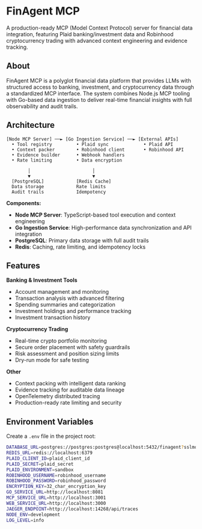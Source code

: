 # FinAgent MCP

A production-ready MCP (Model Context Protocol) server for financial data integration, featuring Plaid banking/investment data and Robinhood cryptocurrency trading with advanced context engineering and evidence tracking.

## About

FinAgent MCP is a polyglot financial data platform that provides LLMs with structured access to banking, investment, and cryptocurrency data through a standardized MCP interface. The system combines Node.js MCP tooling with Go-based data ingestion to deliver real-time financial insights with full observability and audit trails.

## Architecture

```
[Node MCP Server] ──► [Go Ingestion Service] ──► [External APIs]
  • Tool registry         • Plaid sync             • Plaid API
  • Context packer        • Robinhood client       • Robinhood API  
  • Evidence builder      • Webhook handlers       
  • Rate limiting         • Data encryption        

        │                       │
        ▼                       ▼
  [PostgreSQL]            [Redis Cache]
  Data storage            Rate limits
  Audit trails            Idempotency
```

**Components:**
- **Node MCP Server**: TypeScript-based tool execution and context engineering
- **Go Ingestion Service**: High-performance data synchronization and API integration  
- **PostgreSQL**: Primary data storage with full audit trails
- **Redis**: Caching, rate limiting, and idempotency locks

## Features

**Banking & Investment Tools**
- Account management and monitoring
- Transaction analysis with advanced filtering
- Spending summaries and categorization
- Investment holdings and performance tracking
- Investment transaction history

**Cryptocurrency Trading**
- Real-time crypto portfolio monitoring
- Secure order placement with safety guardrails
- Risk assessment and position sizing limits
- Dry-run mode for safe testing

**Other**
- Context packing with intelligent data ranking
- Evidence tracking for auditable data lineage
- OpenTelemetry distributed tracing
- Production-ready rate limiting and security

## Environment Variables

Create a `.env` file in the project root:

```bash
DATABASE_URL=postgres://postgres:postgres@localhost:5432/finagent?sslmode=disable
REDIS_URL=redis://localhost:6379
PLAID_CLIENT_ID=plaid_client_id
PLAID_SECRET=plaid_secret
PLAID_ENVIRONMENT=sandbox
ROBINHOOD_USERNAME=robinhood_username
ROBINHOOD_PASSWORD=robinhood_password
ENCRYPTION_KEY=32_char_encryption_key
GO_SERVICE_URL=http://localhost:8081
MCP_SERVICE_URL=http://localhost:3001
WEB_SERVICE_URL=http://localhost:3000
JAEGER_ENDPOINT=http://localhost:14268/api/traces
NODE_ENV=development
LOG_LEVEL=info
```